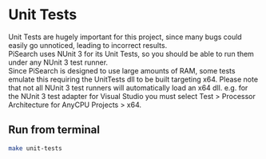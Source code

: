 # Unit Tests
Unit Tests are hugely important for this project, since many bugs could easily go unnoticed, leading to incorrect results.  
PiSearch uses NUnit 3 for its Unit Tests, so you should be able to run them under any NUnit 3 test runner.  
Since PiSearch is designed to use large amounts of RAM, some tests emulate this requiring the UnitTests dll to be built targeting x64. 
Please note that not all NUnit 3 test runners will automatically load an x64 dll. e.g. for the NUnit 3 test adapter for Visual Studio you must select Test > Processor Architecture for AnyCPU Projects > x64.

## Run from terminal
```bash
make unit-tests
```